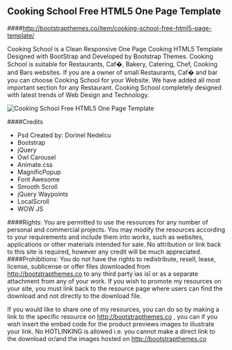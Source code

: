 ## Cooking School Free HTML5 One Page Template



####http://bootstrapthemes.co/item/cooking-school-free-html5-page-template/


Cooking School is a Clean Responsive One Page Cooking HTML5 Template Designed with BootStrap and Developed by Bootstrap Themes. 
Cooking School is suitable for Restaurants, Caf�, Bakery, Catering, Chef, Cooking and Bars websites. 
If you are a owner of small Restaurants, Caf� and bar you can choose Cooking School for your Website. 
We have added all most important section for any Restaurant. Cooking School completely designed with latest trends of Web Design and Technology.


![Cooking School Free HTML5 One Page Template](https://raw.githubusercontent.com/bootstrapthemesco/cooking-school-free-html-one-page-template/master/cooking.jpg)




####Credits
* Psd Created by: Dorinel Nedelcu
* Bootstrap
* jQuery
* Owl Carousel
* Animate.css
* MagnificPopup
* Font Awesome
* Smooth Scroll
* jQuery Waypoints 
* LocalScroll  
* WOW JS










####Rights: 
You are permitted to use the resources for any number of personal and commercial projects.
You may modify the resources according to your requirements and include them into works, 
such as websites, applications or other materials intended for sale. No attribution or 
link back to this site is required, however any credit will be much appreciated.
####Prohibitions:
You do not have the rights to redistribute, resell, lease, license, sublicense or offer 
files downloaded from http://bootstrapthemes.co to any third party ìas isî or as a separate attachment 
from any of your work. If you wish to promote my resources on your site, you must link back 
to the resource page where users can find the download and not directly to the download file.

If you would like to share one of my resources, you can do so by making a link to the specific 
resource on http://bootstrapthemes.co , you can if you wish insert the embed code for the product previews images to illustrate your link. 
No HOTLINKING is allowed i.e. you cannot make a direct link to the download or/and the images hosted on http://bootstrapthemes.co
